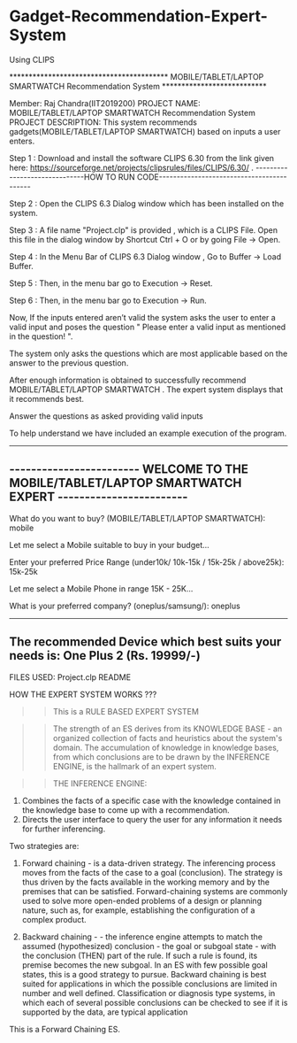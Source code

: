 # Gadget-Recommendation-Expert-System
Using CLIPS 


***************************************** MOBILE/TABLET/LAPTOP SMARTWATCH Recommendation System ***************************


Member: Raj Chandra(IIT2019200)
PROJECT NAME: MOBILE/TABLET/LAPTOP SMARTWATCH Recommendation System
PROJECT DESCRIPTION: This system recommends gadgets(MOBILE/TABLET/LAPTOP SMARTWATCH) based on inputs a user enters.

Step 1 : Download and install the software CLIPS 6.30 from the link given here: https://sourceforge.net/projects/clipsrules/files/CLIPS/6.30/ .
------------------------------HOW TO RUN CODE------------------------------------------

Step 2 : Open the CLIPS 6.3 Dialog window which has been installed on the system.

Step 3 : A file name "Project.clp" is provided , which is a CLIPS File. Open this file in the dialog window by Shortcut Ctrl + O or by going File -> Open.

Step 4 : In the Menu Bar of CLIPS 6.3 Dialog window , Go to Buffer -> Load Buffer.

Step 5 : Then, in the menu  bar go to Execution -> Reset. 

Step 6 : Then, in the menu  bar go to Execution -> Run.

Now, If the inputs entered aren’t valid the system asks the user to enter a valid input and poses the question " Please enter a valid input as mentioned in the question! ".

The system only asks the questions which are most applicable based on the answer to the previous question.

After enough information is obtained to successfully recommend MOBILE/TABLET/LAPTOP SMARTWATCH . The expert system displays that it recommends best.

Answer the questions as asked providing valid inputs

To help understand we have included an example execution of the program.


--------------------------------------------------------------------------------------------------------
------------------------ WELCOME TO THE MOBILE/TABLET/LAPTOP SMARTWATCH EXPERT ------------------------
--------------------------------------------------------------------------------------------------------

What do you want to buy? (MOBILE/TABLET/LAPTOP SMARTWATCH):  mobile

Let me select a Mobile suitable to buy in your budget...

Enter your preferred Price Range (under10k/ 10k-15k / 15k-25k / above25k):  15k-25k

Let me select a Mobile Phone in range 15K - 25K...

What is your preferred company? (oneplus/samsung/):  oneplus

-------------------------------------------------------------------------------------------------------------------------------
The recommended Device which best suits your needs is: One Plus 2 (Rs. 19999/-)
-------------------------------------------------------------------------------------------------------------------------------

FILES USED:
Project.clp
README


HOW THE EXPERT SYSTEM WORKS ??? 

>> This is a RULE BASED EXPERT SYSTEM 

>> The strength of an ES derives from its KNOWLEDGE BASE - an organized collection of facts and heuristics about the system's domain. The accumulation of knowledge in knowledge bases, from which conclusions are to be drawn by the INFERENCE ENGINE, is the hallmark of an expert system.

>> THE INFERENCE ENGINE:

1. Combines the facts of a specific case with the knowledge contained in the knowledge base to come up with a recommendation. 
2. Directs the user interface to query the user for any information it needs for further inferencing.

Two strategies are:

1. Forward chaining - is a data-driven strategy. The inferencing process moves from the facts of the case to a goal (conclusion). The strategy is thus driven by the facts available in the working memory and by the premises that can be satisfied.
Forward-chaining systems are commonly used to solve more open-ended problems of a design or planning nature, such as, for example, establishing the configuration of a complex product.

2. Backward chaining - - the inference engine attempts to match the assumed (hypothesized) conclusion - the goal or subgoal state - with the conclusion (THEN) part of the rule. If such a rule is found, its premise becomes the new subgoal. In an ES with few possible goal states, this is a good strategy to pursue.
Backward chaining is best suited for applications in which the possible conclusions are limited in number and well defined. Classification or diagnosis type systems, in which each of several possible conclusions can be checked to see if it is supported by the data, are typical application

This is a Forward Chaining ES. 
